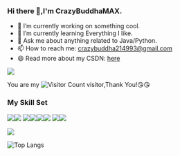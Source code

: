 ### Hi there 👋,I'm CrazyBuddhaMAX.

- 🔭 I’m currently working on something cool.
- 🌱 I’m currently learning Everything I like.
- 💬 Ask me about anything related to Java/Python.
- 📫 How to reach me: crazybuddha214993@gmail.com
- 😄 Read more about my CSDN: [here](https://blog.csdn.net/qq_50631755?spm=1000.2115.3001.5343)

![](https://github-readme-stats.vercel.app/api?username=CrazyBuddha-MAX&show_icons=true&theme=transparent)

You are my ![Visitor Count](https://profile-counter.glitch.me/CrazyBuddha-MAX/count.svg) visitor,Thank You!:kissing_heart::kissing_heart:

### My Skill Set

![](https://img.shields.io/badge/Java-ED8B00?style=for-the-badge&logo=openjdk&logoColor=white)![](https://img.shields.io/badge/Python-3776AB?style=for-the-badge&logo=python&logoColor=white)
![](https://img.shields.io/badge/springboot-green)![](https://img.shields.io/badge/vue-green)![](https://img.shields.io/badge/HTML-yellow)![](https://img.shields.io/badge/CSS-yellow)
![](https://img.shields.io/badge/javascript-yellow)![](https://img.shields.io/badge/Next.js-blue)


![](https://github-readme-activity-graph.cyclic.app/graph?username=CrazyBuddha-MAX&theme=dracula)

![Top Langs](https://github-readme-stats.vercel.app/api/top-langs/?username=CrazyBuddha-MAX&layout=compact&theme=tokyonight)



